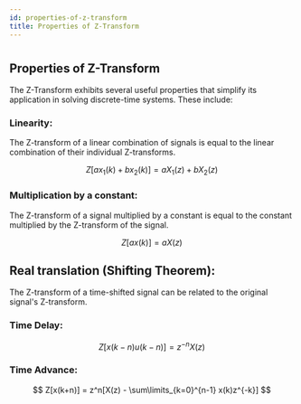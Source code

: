 ```yaml
---
id: properties-of-z-transform
title: Properties of Z-Transform
---
```

#
## Properties of Z-Transform

The Z-Transform exhibits several useful properties that simplify its application in solving discrete-time systems. These include:

### Linearity:
The Z-transform of a linear combination of signals is equal to the linear combination of their individual Z-transforms.

$$
Z[ax_1(k) + bx_2(k)] = aX_1(z) + bX_2(z)
$$

### Multiplication by a constant:
The Z-transform of a signal multiplied by a constant is equal to the constant multiplied by the Z-transform of the signal.

$$
Z[ax(k)] = aX(z)
$$

## Real translation (Shifting Theorem):
The Z-transform of a time-shifted signal can be related to the original signal's Z-transform.

### Time Delay:
$$
Z[x(k-n)u(k-n)] = z^{-n}X(z)
$$


### Time Advance:
$$
Z[x(k+n)] = z^n[X(z) - \sum\limits_{k=0}^{n-1} x(k)z^{-k}]
$$
